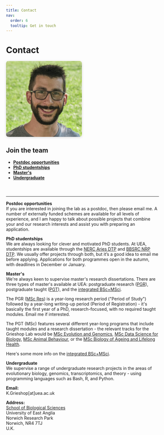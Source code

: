 ```yaml
---
title: Contact
nav:
  order: 6
  tooltip: Get in touch
---
```


# Contact

<div style="display: flex; flex-wrap: wrap; gap: 2rem; align-items: flex-start; margin-bottom: 2rem;">
  <img src="/images/Karl_portrait.jpg" alt="Karl Grieshop" style="max-width: 250px; border-radius: 8px; box-shadow: 0 2px 8px #0002;">
  <div style="flex: 1 1 300px;">
    <h2 style="margin-top:0;">Join the team</h2>
    <ul style="margin-bottom: 1.5em;">
      <li><a href="#postdoc" style="color: inherit; text-decoration: underline;"><strong>Postdoc opportunities</strong></a></li>
      <li><a href="#phd" style="color: inherit; text-decoration: underline;"><strong>PhD studentships</strong></a></li>
      <li><a href="#masters" style="color: inherit; text-decoration: underline;"><strong>Master's</strong></a></li>
      <li><a href="#undergraduate" style="color: inherit; text-decoration: underline;"><strong>Undergraduate</strong></a></li>
    </ul>
  </div>
</div>

---

<span id="postdoc"></span>
**Postdoc opportunities**  
If you are interested in joining the lab as a postdoc, then please email me. A number of externally funded schemes are available for all levels of experience, and I am happy to talk about possible projects that combine your and our research interests and assist you with preparing an application.

<span id="phd"></span>
**PhD studentships**  
We are always looking for clever and motivated PhD students. At UEA, studentships are available through the [NERC Aries DTP](https://www.aries-dtp.ac.uk/) and [BBSRC NRP DTP](https://biodtp.norwichresearchpark.ac.uk/). We usually offer projects through both, but it’s a good idea to email me before applying. Applications for both programmes open in the autumn, with deadlines in December or January.

<span id="masters"></span>
**Master's**  
We're always keen to supervise master's research dissertations. There are three types of master's available at UEA: postgraduate research ([PGR](https://www.uea.ac.uk/course/phd-doctorate/postgraduate-research-in-biological-sciences)), postgraduate taught ([PGT](https://www.uea.ac.uk/search/courses?primaryCategory%5B0%5D=Postgraduate&department%5B0%5D=Biological%20Sciences)), and the [integrated BSc+MSci](https://www.uea.ac.uk/course/undergraduate/msci-biological-sciences).  

The PGR ([MSc Res](https://www.uea.ac.uk/research/research-with-us/postgraduate-research/postgraduate-qualifications-explained/masters-by-research)) is a year-long research period ("Period of Study") followed by a year-long writing-up period (Period of Registration) - it's basically the first year of a PhD, research-focused, with no required taught modules. Email me if interested.  

The PGT (MSc) features several different year-long programs that include taught modules and a research dissertation - the relevant tracks for the Grieshop Lab would be [MSc Evolution and Genomics](https://www.uea.ac.uk/course/postgraduate/msc-evolution-and-genomics), [MSc Data Science for Biology](https://www.uea.ac.uk/course/postgraduate/msc-data-science-for-biology), [MSc Animal Behaviour](https://www.uea.ac.uk/course/postgraduate/msc-animal-behaviour), or the [MSc Biology of Ageing and Lifelong Health](https://www.uea.ac.uk/course/postgraduate/msc-biology-of-ageing-and-lifelong-health).  
  
Here's some more info on the [integrated BSc+MSci](https://www.uea.ac.uk/course/undergraduate/msci-biological-sciences#course_modules).

<span id="undergraduate"></span>
**Undergraduate**  
We supervise a range of undergraduate research projects in the areas of evolutionary biology, genomics, transcriptomics, and theory - using programming languages such as Bash, R, and Python.

**Email:**  
K.Grieshop[at]uea.ac.uk

**Address:**  
[School of Biological Sciences](https://research-portal.uea.ac.uk/en/persons/karl-grieshop)  
University of East Anglia  
Norwich Research Park  
Norwich, NR4 7TJ  
U.K.

